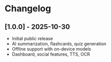 # Changelog

## [1.0.0] - 2025-10-30
- Initial public release
- AI summarization, flashcards, quiz generation
- Offline support with on-device models
- Dashboard, social features, TTS, OCR
